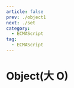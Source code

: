 ```yaml
---
article: false
prev: ./object1
next: ./set
category:
  - ECMAScript
tag:
  - ECMAScript
---
```


# Object(大 O)
